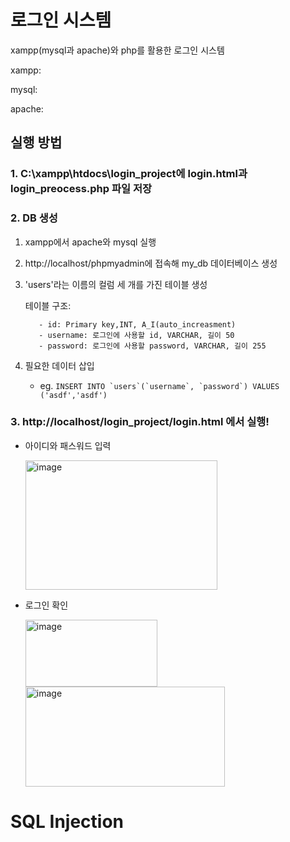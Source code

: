 # 로그인 시스템
xampp(mysql과 apache)와 php를 활용한 로그인 시스템

xampp:

mysql:

apache:

## 실행 방법
### 1. C:\xampp\htdocs\login_project에 login.html과 login_preocess.php 파일 저장
### 2. DB 생성
1) xampp에서 apache와 mysql 실행
2) http://localhost/phpmyadmin에 접속해 my_db 데이터베이스 생성
3) 'users'라는 이름의 컬럼 세 개를 가진 테이블 생성
   
    테이블 구조:
   
          - id: Primary key,INT, A_I(auto_increasment)
          - username: 로그인에 사용할 id, VARCHAR, 길이 50
          - password: 로그인에 사용할 password, VARCHAR, 길이 255
5) 필요한 데이터 삽입
   - eg. ``` INSERT INTO `users`(`username`, `password`) VALUES ('asdf','asdf') ```
### 3. http://localhost/login_project/login.html 에서 실행!
   - 아이디와 패스워드 입력
     
     <img width="307" height="207" alt="image" src="https://github.com/user-attachments/assets/de39cc64-dbaa-4a51-9ad2-a2826bfef4f2" />
     
   - 로그인 확인
     
     <img width="211" height="107" alt="image" src="https://github.com/user-attachments/assets/15a62195-5fb2-465a-931b-344e7ec54e79" />
     <img width="319" height="160" alt="image" src="https://github.com/user-attachments/assets/ffb45d9f-612f-4768-ab42-fd507854327e" />

# SQL Injection
